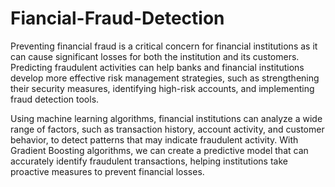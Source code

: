 # Fiancial-Fraud-Detection
Preventing financial fraud is a critical concern for financial institutions as it can cause significant losses for both the institution and its customers. Predicting fraudulent activities can help banks and financial institutions develop more effective risk management strategies, such as strengthening their security measures, identifying high-risk accounts, and implementing fraud detection tools.

Using machine learning algorithms, financial institutions can analyze a wide range of factors, such as transaction history, account activity, and customer behavior, to detect patterns that may indicate fraudulent activity. With Gradient Boosting algorithms, we can create a predictive model that can accurately identify fraudulent transactions, helping institutions take proactive measures to prevent financial losses.
